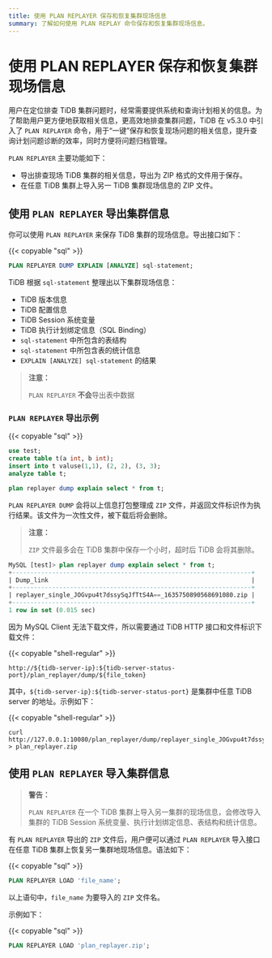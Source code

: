 ```yaml
---
title: 使用 PLAN REPLAYER 保存和恢复集群现场信息
summary: 了解如何使用 PLAN REPLAY 命令保存和恢复集群现场信息。
---
```


# 使用 PLAN REPLAYER 保存和恢复集群现场信息

用户在定位排查 TiDB 集群问题时，经常需要提供系统和查询计划相关的信息。为了帮助用户更方便地获取相关信息，更高效地排查集群问题，TiDB 在 v5.3.0 中引入了 `PLAN REPLAYER` 命令，用于“一键”保存和恢复现场问题的相关信息，提升查询计划问题诊断的效率，同时方便将问题归档管理。

`PLAN REPLAYER` 主要功能如下：

- 导出排查现场 TiDB 集群的相关信息，导出为 ZIP 格式的文件用于保存。
- 在任意 TiDB 集群上导入另一 TiDB 集群现场信息的 ZIP 文件。

## 使用 `PLAN REPLAYER` 导出集群信息

你可以使用 `PLAN REPLAYER` 来保存 TiDB 集群的现场信息。导出接口如下：

{{< copyable "sql" >}}

```sql
PLAN REPLAYER DUMP EXPLAIN [ANALYZE] sql-statement;
```

TiDB 根据 `sql-statement` 整理出以下集群现场信息：

- TiDB 版本信息
- TiDB 配置信息
- TiDB Session 系统变量
- TiDB 执行计划绑定信息（SQL Binding）
- `sql-statement` 中所包含的表结构
- `sql-statement` 中所包含表的统计信息
- `EXPLAIN [ANALYZE] sql-statement` 的结果

> **注意：**
>
> `PLAN REPLAYER` **不会**导出表中数据

### `PLAN REPLAYER` 导出示例

{{< copyable "sql" >}}

```sql
use test;
create table t(a int, b int);
insert into t valuse(1,1), (2, 2), (3, 3);
analyze table t;

plan replayer dump explain select * from t;
```

`PLAN REPLAYER DUMP` 会将以上信息打包整理成 `ZIP` 文件，并返回文件标识作为执行结果。该文件为一次性文件，被下载后将会删除。

> **注意：**
> 
> `ZIP` 文件最多会在 TiDB 集群中保存一个小时，超时后 TiDB 会将其删除。

```sql
MySQL [test]> plan replayer dump explain select * from t;
+------------------------------------------------------------------+
| Dump_link                                                        |
+------------------------------------------------------------------+
| replayer_single_JOGvpu4t7dssySqJfTtS4A==_1635750890568691080.zip |
+------------------------------------------------------------------+
1 row in set (0.015 sec)
```

因为 MySQL Client 无法下载文件，所以需要通过 TiDB HTTP 接口和文件标识下载文件：

{{< copyable "shell-regular" >}}

```shell
http://${tidb-server-ip}:${tidb-server-status-port}/plan_replayer/dump/${file_token}
```

其中，`${tidb-server-ip}:${tidb-server-status-port}` 是集群中任意 TiDB server 的地址。示例如下：

{{< copyable "shell-regular" >}}

```shell
curl http://127.0.0.1:10080/plan_replayer/dump/replayer_single_JOGvpu4t7dssySqJfTtS4A==_1635750890568691080.zip > plan_replayer.zip
```

## 使用 `PLAN REPLAYER` 导入集群信息

> **警告：**
>
> `PLAN REPLAYER` 在一个 TiDB 集群上导入另一集群的现场信息，会修改导入集群的 TiDB Session 系统变量、执行计划绑定信息、表结构和统计信息。

有 `PLAN REPLAYER` 导出的 `ZIP` 文件后，用户便可以通过 `PLAN REPLAYER` 导入接口在任意 TiDB 集群上恢复另一集群地现场信息。语法如下：

{{< copyable "sql" >}}

```sql
PLAN REPLAYER LOAD 'file_name';
```

以上语句中，`file_name` 为要导入的 `ZIP` 文件名。

示例如下：

{{< copyable "sql" >}}

```sql
PLAN REPLAYER LOAD 'plan_replayer.zip';
```
